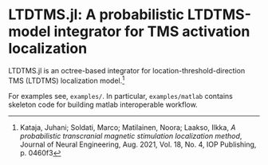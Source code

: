# LTDTMS.jl: A probabilistic LTDTMS-model integrator for TMS activation localization

LTDTMS.jl is an octree-based integrator for location-threshold-direction TMS
(LTDTMS) localization model.[^1]


[^1]: 
    Kataja, Juhani; Soldati, Marco; Matilainen, Noora; Laakso, Ilkka, *A probabilistic transcranial magnetic stimulation localization method*, Journal of Neural Engineering, Aug. 2021, Vol. 18, No. 4, IOP Publishing, p. 0460f3

For examples see, `examples/`. In particular, `examples/matlab` contains
skeleton code for building matlab interoperable workflow.
